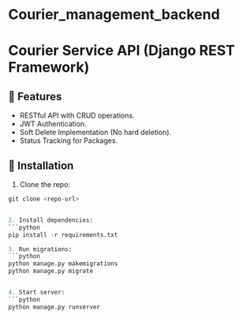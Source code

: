 # Courier_management_backend

# Courier Service API (Django REST Framework)

## 🚀 Features
- RESTful API with CRUD operations.
- JWT Authentication.
- Soft Delete Implementation (No hard deletion).
- Status Tracking for Packages.

## 🔧 Installation
1. Clone the repo:
```python
git clone <repo-url>


2. Install dependencies:
```python
pip install -r requirements.txt

3. Run migrations:
```python
python manage.py makemigrations
python manage.py migrate


4. Start server:
```python
python manage.py runserver
